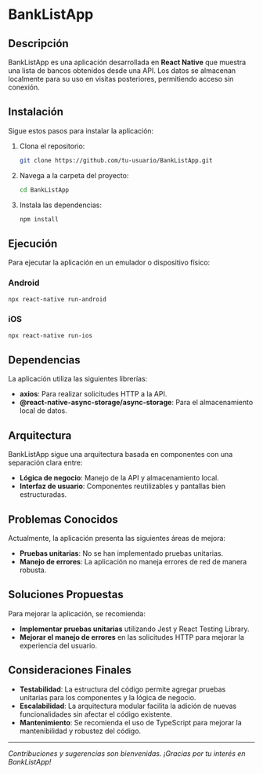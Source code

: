 # BankListApp

## Descripción
BankListApp es una aplicación desarrollada en **React Native** que muestra una lista de bancos obtenidos desde una API. Los datos se almacenan localmente para su uso en visitas posteriores, permitiendo acceso sin conexión.

## Instalación
Sigue estos pasos para instalar la aplicación:

1. Clona el repositorio:
   ```bash
   git clone https://github.com/tu-usuario/BankListApp.git
   ```
2. Navega a la carpeta del proyecto:
   ```bash
   cd BankListApp
   ```
3. Instala las dependencias:
   ```bash
   npm install
   ```

## Ejecución
Para ejecutar la aplicación en un emulador o dispositivo físico:

### Android
```bash
npx react-native run-android
```

### iOS
```bash
npx react-native run-ios
```

## Dependencias
La aplicación utiliza las siguientes librerías:
- **axios**: Para realizar solicitudes HTTP a la API.
- **@react-native-async-storage/async-storage**: Para el almacenamiento local de datos.

## Arquitectura
BankListApp sigue una arquitectura basada en componentes con una separación clara entre:

- **Lógica de negocio**: Manejo de la API y almacenamiento local.
- **Interfaz de usuario**: Componentes reutilizables y pantallas bien estructuradas.

## Problemas Conocidos
Actualmente, la aplicación presenta las siguientes áreas de mejora:
- **Pruebas unitarias**: No se han implementado pruebas unitarias.
- **Manejo de errores**: La aplicación no maneja errores de red de manera robusta.

## Soluciones Propuestas
Para mejorar la aplicación, se recomienda:
- **Implementar pruebas unitarias** utilizando Jest y React Testing Library.
- **Mejorar el manejo de errores** en las solicitudes HTTP para mejorar la experiencia del usuario.

## Consideraciones Finales
- **Testabilidad**: La estructura del código permite agregar pruebas unitarias para los componentes y la lógica de negocio.
- **Escalabilidad**: La arquitectura modular facilita la adición de nuevas funcionalidades sin afectar el código existente.
- **Mantenimiento**: Se recomienda el uso de TypeScript para mejorar la mantenibilidad y robustez del código.

---
_Contribuciones y sugerencias son bienvenidas. ¡Gracias por tu interés en BankListApp!_




